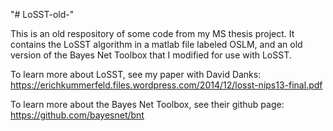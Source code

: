 "# LoSST-old-" 

This is an old respository of some code from my MS thesis project. It contains the LoSST algorithm in a matlab file labeled OSLM, and an old version of the Bayes Net Toolbox that I modified for use with LoSST.

To learn more about LoSST, see my paper with David Danks:
https://erichkummerfeld.files.wordpress.com/2014/12/losst-nips13-final.pdf

To learn more about the Bayes Net Toolbox, see their github page:
https://github.com/bayesnet/bnt